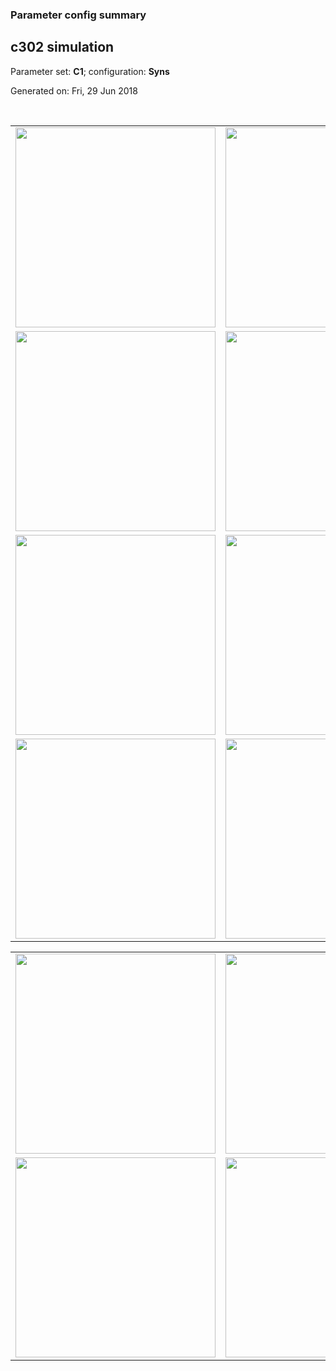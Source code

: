 ### Parameter config summary 
<h2>c302 simulation</h2>
<p>Parameter set: <b>C1</b>; configuration: <b>Syns</b></p>
<p>Generated on: Fri, 29 Jun 2018</p><br/>
<table>

<tr>
  <td><a href="images/neurons_C1_Syns.png"><img alt=" " src="images/neurons_C1_Syns.png" height="320"/></a></td>
  <td><a href="images/traces_neuron_Syns_C1.png"><img alt=" " src="images/traces_neuron_Syns_C1.png" height="320"/></a></td>
</tr>

<tr>
  <td><a href="images/neuron_activity_C1_Syns.png"><img alt=" " src="images/neuron_activity_C1_Syns.png" height="320"/></a></td>
  <td><a href="images/traces_neuron_activity_Syns_C1.png"><img alt=" " src="images/traces_neuron_activity_Syns_C1.png" height="320"/></a></td>
</tr>

<tr>
  <td><a href="images/muscles_C1_Syns.png"><img alt=" " src="images/muscles_C1_Syns.png" height="320"/></a></td>
  <td><a href="images/traces_muscles_Syns_C1.png"><img alt=" " src="images/traces_muscles_Syns_C1.png" height="320"/></a></td>
</tr>

<tr>
  <td><a href="images/muscle_activity_C1_Syns.png"><img alt=" " src="images/muscle_activity_C1_Syns.png" height="320"/></a></td>
  <td><a href="images/traces_muscles_activity_Syns_C1.png"><img alt=" " src="images/traces_muscles_activity_Syns_C1.png" height="320"/></a></td>
</tr>
</table>
<table>

<tr><td><a href="images/c302_C1_Syns_exc_to_neurons.png"><img alt=" " src="images/c302_C1_Syns_exc_to_neurons.png" height="320"/></a></td>

  <td><a href="images/c302_C1_Syns_inh_to_neurons.png"><img alt=" " src="images/c302_C1_Syns_inh_to_neurons.png" height="320"/></a></td>

  <td><a href="images/c302_C1_Syns_elec_neurons_neurons.png"><img alt=" " src="images/c302_C1_Syns_elec_neurons_neurons.png" height="320"/></a></td></tr>

<tr><td><a href="images/c302_C1_Syns_exc_to_muscles.png"><img alt=" " src="images/c302_C1_Syns_exc_to_muscles.png" height="320"/></a></td>

  <td><a href="images/c302_C1_Syns_inh_to_muscles.png"><img alt=" " src="images/c302_C1_Syns_inh_to_muscles.png" height="320"/></a></td></tr>
</table>
